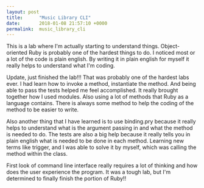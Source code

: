 ```yaml
---
layout: post
title:      "Music Library CLI"
date:       2018-01-08 21:57:10 +0000
permalink:  music_library_cli
---
```



This is a lab where I'm actually starting to understand things. Object-oriented Ruby is probably one of the hardest things to do. I noticed most or a lot of the code is plain english. By writing it in plain english for myself it really helps to understand what I'm coding. 

Update, just finished the lab!!!  That was probably one of the hardest labs ever. I had learn how to invoke a method, instantiate the method. And being able to pass the tests helped me feel accomplished. It really brought together how I used modules. Also using a lot of methods that Ruby as a language contains. There is always some method to help the coding of the method to be easier to write. 

Also another thing that I have learned is to use binding.pry because it really helps to understand what is the argument passing in and what the method is needed to do. The tests are also a big help because it really tells you in plain english what is needed to be done in each method. Learning new terms like trigger, and I was able to solve it by myself, which was calling the method within the class. 

First look of command line interface really requires a lot of thinking and how does the user experience the program. It was a tough lab, but I'm determined to finally finish the portion of Ruby!! 
